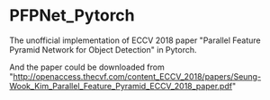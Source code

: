 # PFPNet_Pytorch
The unofficial implementation of ECCV 2018 paper "Parallel Feature Pyramid Network for Object Detection" in Pytorch.

And the paper could be downloaded from "http://openaccess.thecvf.com/content_ECCV_2018/papers/Seung-Wook_Kim_Parallel_Feature_Pyramid_ECCV_2018_paper.pdf"
